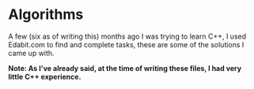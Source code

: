 # Algorithms

A few (six as of writing this) months ago I was trying to learn C++, I used Edabit.com to find and complete tasks, these are some of the solutions I came up with.

**Note: As I've already said, at the time of writing these files, I had very little C++ experience.**
